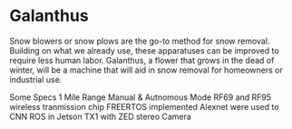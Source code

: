 # Galanthus

Snow blowers or snow plows are the go-to method for snow removal. Building on what we already use, these apparatuses can be improved to require less human labor. Galanthus, a flower that grows in the dead of winter, will be a machine that will aid in snow removal for homeowners or industrial use.

Some Specs
1 Mile Range
Manual & Autnomous Mode
RF69 and RF95 wireless tranmission chip
FREERTOS implemented
Alexnet were used to CNN
ROS in Jetson TX1 with ZED stereo Camera
